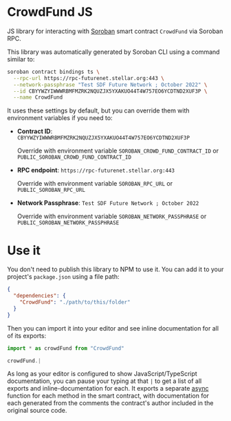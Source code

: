 # CrowdFund JS

JS library for interacting with [Soroban](https://soroban.stellar.org/) smart contract `CrowdFund` via Soroban RPC.

This library was automatically generated by Soroban CLI using a command similar to:

```bash
soroban contract bindings ts \
  --rpc-url https://rpc-futurenet.stellar.org:443 \
  --network-passphrase "Test SDF Future Network ; October 2022" \
  --id CBYYWZYIWWWRBMFMZRK2NQUZJX5YXAKUO44T4W757EO6YCDTND2XUF3P \
  --name CrowdFund
```

It uses these settings by default, but you can override them with environment variables if you need to:

- **Contract ID**: `CBYYWZYIWWWRBMFMZRK2NQUZJX5YXAKUO44T4W757EO6YCDTND2XUF3P`

  Override with environment variable `SOROBAN_CROWD_FUND_CONTRACT_ID` or `PUBLIC_SOROBAN_CROWD_FUND_CONTRACT_ID`

- **RPC endpoint**: `https://rpc-futurenet.stellar.org:443`

  Override with environment variable `SOROBAN_RPC_URL` or `PUBLIC_SOROBAN_RPC_URL`

- **Network Passphrase**: `Test SDF Future Network ; October 2022`

  Override with environment variable `SOROBAN_NETWORK_PASSPHRASE` or `PUBLIC_SOROBAN_NETWORK_PASSPHRASE`

# Use it

You don't need to publish this library to NPM to use it. You can add it to your project's `package.json` using a file path:

```json
{
  "dependencies": {
    "CrowdFund": "./path/to/this/folder"
  }
}
```

Then you can import it into your editor and see inline documentation for all of its exports:

```js
import * as crowdFund from "CrowdFund"

crowdFund.|
```

As long as your editor is configured to show JavaScript/TypeScript documentation, you can pause your typing at that `|` to get a list of all exports and inline-documentation for each. It exports a separate [async](https://developer.mozilla.org/en-US/docs/Web/JavaScript/Reference/Statements/async_function) function for each method in the smart contract, with documentation for each generated from the comments the contract's author included in the original source code.
